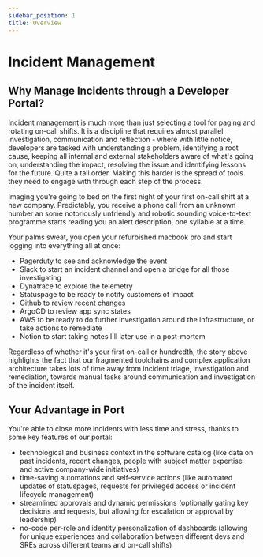 ```yaml
---
sidebar_position: 1
title: Overview
---
```


# Incident Management

## Why Manage Incidents through a Developer Portal?

Incident management is much more than just selecting a tool for paging and rotating on-call shifts. It is a discipline that requires almost parallel investigation, communication and reflection - where with little notice, developers are tasked with understanding a problem, identifying a root cause, keeping all internal and external stakeholders aware of what's going on, understanding the impact, resolving the issue and identifying lessons for the future. Quite a tall order. Making this harder is the spread of tools they need to engage with through each step of the process.

Imaging you're going to bed on the first night of your first on-call shift at a new company. Predictably, you receive a phone call from an unknown number an some notoriously unfriendly and robotic sounding voice-to-text programme starts reading you an alert description, one syllable at a time.

Your palms sweat, you open your refurbished macbook pro and start logging into everything all at once:
- Pagerduty to see and acknowledge the event
- Slack to start an incident channel and open a bridge for all those investigating
- Dynatrace to explore the telemetry
- Statuspage to be ready to notify customers of impact
- Github to review recent changes
- ArgoCD to review app sync states
- AWS to be ready to do further investigation around the infrastructure, or take actions to remediate
- Notion to start taking notes I'll later use in a post-mortem

Regardless of whether it's your first on-call or hundredth, the story above highlights the fact that our fragmented toolchains and complex application architecture takes lots of time away from incident triage, investigation and remediation, towards manual tasks around communication and investigation of the incident itself.

## Your Advantage in Port

You're able to close more incidents with less time and stress, thanks to some key features of our portal:
- technological and business context in the software catalog (like data on past incidents, recent changes, people with subject matter expertise and active company-wide initiatives)
- time-saving automations and self-service actions (like automated updates of statuspages, requests for privileged access or incident lifecycle management)
- streamlined approvals and dynamic permissions (optionally gating key decisions and requests, but allowing for escalation or approval by leadership)
- no-code per-role and identity personalization of dashboards (allowing for unique experiences and collaboration between different devs and SREs across different teams and on-call shifts)
